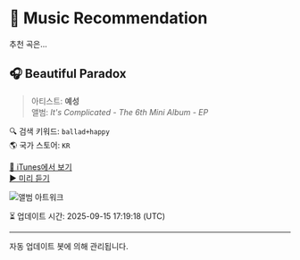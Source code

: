 
# 🎵 Music Recommendation

추천 곡은...

## 🎧 Beautiful Paradox  
> 아티스트: **예성**  
> 앨범: _It's Complicated - The 6th Mini Album - EP_  

🔍 검색 키워드: `ballad+happy`  
🌎 국가 스토어: `KR`

[🔗 iTunes에서 보기](https://music.apple.com/kr/album/beautiful-paradox/1776746391?i=1776746399&uo=4)  
[▶️ 미리 듣기](https://audio-ssl.itunes.apple.com/itunes-assets/AudioPreview211/v4/c7/47/8e/c7478efd-7a12-41b9-bab3-2ecd841066fa/mzaf_9759679353771859509.plus.aac.p.m4a)

![앨범 아트워크](https://is1-ssl.mzstatic.com/image/thumb/Music221/v4/e6/4d/80/e64d803e-4c8b-a5c9-7613-e43cfc0cc10f/cover.jpg/100x100bb.jpg)

⏳ 업데이트 시간: 2025-09-15 17:19:18 (UTC)

---
자동 업데이트 봇에 의해 관리됩니다.
